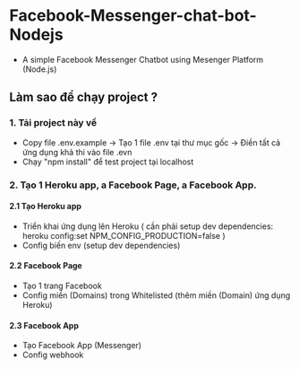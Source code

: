 # Facebook-Messenger-chat-bot-Nodejs
- A simple Facebook Messenger Chatbot using Mesenger Platform (Node.js)

## Làm sao để chạy project ? 

### 1. Tải project này về
- Copy file .env.example -> Tạo 1 file .env tại thư mục gốc -> Điền tất cả ứng dụng khả thi vào file .evn
- Chạy "npm install" để test project tại localhost

### 2. Tạo 1 Heroku app, a Facebook Page, a Facebook App.
#### 2.1 Tạo Heroku app
- Triển khai ứng dụng lên Heroku ( cần phải setup dev dependencies:
heroku config:set NPM_CONFIG_PRODUCTION=false
)
- Config biến env (setup dev dependencies)
#### 2.2 Facebook Page
- Tạo 1 trang Facebook
- Config miền (Domains) trong Whitelisted (thêm miền (Domain) ứng dụng Heroku)
#### 2.3 Facebook App
- Tạo Facebook App (Messenger)
- Config webhook
